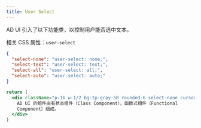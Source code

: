 ```yaml
---
title: User Select
---
```


AD UI 引入了以下功能类，以控制用户能否选中文本。

相关 CSS 属性：`user-select`

```json classes
{
  "select-none": "user-select: none;",
  "select-text": "user-select: text;",
  "select-all": "user-select: all;",
  "select-auto": "user-select: auto;"
}
```

```jsx acss
return (
  <div className="p-16 w-1/2 bg-tp-gray-50 rounded-6 select-none cursor-not-allowed">
    AD UI 的组件由有状态组件（Class Component），函数式组件（Functional
    Component）组成。
  </div>
)
```
